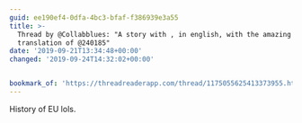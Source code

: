```yaml
---
guid: ee190ef4-0dfa-4bc3-bfaf-f386939e3a55
title: >-
  Thread by @Collabblues: "A story with , in english, with the amazing
  translation of @240185"
date: '2019-09-21T13:34:48+00:00'
changed: '2019-09-24T14:32:02+00:00'


bookmark_of: 'https://threadreaderapp.com/thread/1175055625413373955.html'
---
```


History of EU lols. 

